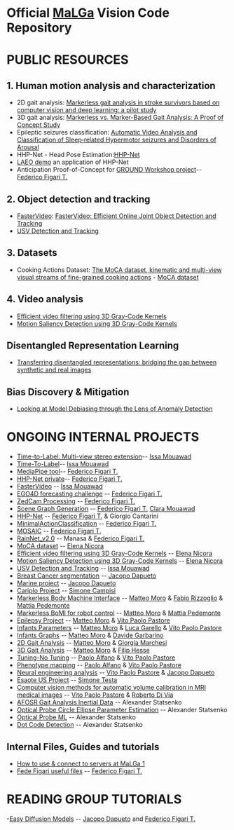 # Official [MaLGa](https://malga.unige.it/) Vision Code Repository

# PUBLIC RESOURCES
## 1. Human motion analysis and characterization
- 2D gait analysis: [Markerless gait analysis in stroke survivors based on computer vision and deep learning: a pilot study](https://dl.acm.org/doi/pdf/10.1145/3341105.3373963?casa_token=5_n-I5jlnakAAAAA:3AIq44bLK3AqoTDaLIlozV8aOYY85dJOaprOXMTKnIdzp3vhNl0XclUjj_sSXZ2w0WqcOYDdAKfuTA)
- 3D gait analysis: [Markerless vs. Marker-Based Gait Analysis: A Proof of Concept Study](https://www.mdpi.com/1424-8220/22/5/2011/pdf)
- Epileptic seizures classification: [Automatic Video Analysis and Classification of Sleep‐related Hypermotor seizures and Disorders of Arousal](https://onlinelibrary.wiley.com/doi/pdf/10.1111/epi.17605?casa_token=KMc-z1XBqh0AAAAA:ogutSTKNZjndbhEjGCD0VIN6e2JA70qoNDW_Sp5--fYk79vbsSba4yCQmOhORf7qsuD8PWpYbeDecaY)
- HHP-Net - Head Pose Estimation:[HHP-Net](https://github.com/Malga-Vision/HHP-Net) 
- [LAEO demo](https://github.com/Malga-Vision/LAEO_demo) an application of HHP-Net
- Anticipation Proof-of-Concept for [GROUND Workshop project](https://github.com/Malga-Vision/Workshop_GROUND)-- [Federico Figari T.](https://github.com/Fede1995)
## 2. Object detection and tracking
- [FasterVideo](https://github.com/Malga-Vision/fastervideo): [FasterVideo: Efficient Online Joint Object Detection and Tracking](https://arxiv.org/pdf/2204.07394.pdf)
- [USV Detection and Tracking](https://github.com/issamouawad/MSThesis_Code)
## 3. Datasets
- Cooking Actions Dataset: [The MoCA dataset, kinematic and multi-view visual streams of fine-grained cooking actions](https://www.nature.com/articles/s41597-020-00776-9) - [MoCA dataset](https://github.com/Malga-Vision/MoCA-Project)
## 4. Video analysis
- [Efficient video filtering using 3D Gray-Code Kernels](https://github.com/Malga-Vision/3DGrayCodeKernels)
- [Motion Saliency Detection using 3D Gray-Code Kernels](https://github.com/Malga-Vision/GCKsSaliencySegmentation)

## Disentangled Representation Learning
- [Transferring disentangled representations: bridging the gap between synthetic and real images](https://github.com/JacopoDapueto/transfer_disentanglement)

## Bias Discovery & Mitigation
- [Looking at Model Debiasing through the Lens of Anomaly Detection](https://github.com/Malga-Vision/MoDAD)
# ONGOING INTERNAL PROJECTS
- [Time-to-Label: Multi-view stereo extension](https://github.com/Malga-Vision/self-3D-multiview)-- [Issa Mouawad](https://github.com/issamouawad)
- [Time-To-Label](https://github.com/Malga-Vision/time-to-label)-- [Issa Mouawad](https://github.com/issamouawad)
- [MediaPipe tool](https://github.com/Malga-Vision/MediaPipe)-- [Federico Figari T.](https://github.com/Fede1995)
- [HHP-Net private](https://github.com/Malga-Vision/HHP-Net-Private)-- [Federico Figari T.](https://github.com/Fede1995)
- [FasterVideo](https://github.com/Malga-Vision/fastervideo) -- [Issa Mouawad](https://github.com/issamouawad)
- [EGO4D forecasting challenge](https://github.com/Malga-Vision/ego4d_forecasting) -- [Federico Figari T.](https://github.com/Fede1995)
- [ZedCam Processing](https://github.com/Malga-Vision/Zedcam_Processing) -- [Federico Figari T.](https://github.com/Fede1995)
- [Scene Graph Generation](https://github.com/Malga-Vision/Scene_Graph_Generation.git) -- [Federico Figari T.](https://github.com/Fede1995) [Clara Mouawad](https://github.com/claramouawad)
- [HHP-Net](https://github.com/Malga-Vision/HHP-Net) -- [Federico Figari T.](https://github.com/Fede1995) & Giorgio Cantarini
- [MinimalActionClassification](https://github.com/Malga-Vision/MinimalActionClassification/tree/master) -- [Federico Figari T.](https://github.com/Fede1995)
- [MOSAIC](https://github.com/Malga-Vision/MOSAIC.git) -- [Federico Figari T.](https://github.com/Fede1995)
- [RainNet_v2.0](https://github.com/Malga-Vision/RainNet_v2.0) -- Manasa & [Federico Figari T.](https://github.com/Fede1995)
- [MoCA dataset](https://github.com/Malga-Vision/MoCA-Project) -- [Elena Nicora](https://github.com/elenanicora)
- [Efficient video filtering using 3D Gray-Code Kernels](https://github.com/Malga-Vision/3DGrayCodeKernels) -- [Elena Nicora](https://github.com/elenanicora)
- [Motion Saliency Detection using 3D Gray-Code Kernels](https://github.com/Malga-Vision/GCKsSaliencySegmentation) -- [Elena Nicora](https://github.com/elenanicora)
- [USV Detection and Tracking](https://github.com/issamouawad/MSThesis_Code) -- [Issa Mouawad](https://github.com/issamouawad)
- [Breast Cancer segmentation](https://github.com/Malga-Vision/Breast-Cancer-Segmentation) -- [Jacopo Dapueto](https://github.com/LazyRacc00n)
- [Marine project](https://github.com/Malga-Vision/Marine_project) -- [Jacopo Dapueto](https://github.com/LazyRacc00n)
- [Cariplo Project](https://github.com/Malga-Vision/Cariplo-Project) -- [Simone Campisi](https://github.com/simonecampisi97)
- [Markerless Body Machine Interface](https://github.com/Malga-Vision/MarkerlessBoMI) -- [Matteo Moro](https://github.com/MoroMatteo) & [Fabio Rizzoglio](https://github.com/frinzi) & [Mattia Pedemonte](https://github.com/MattiaPedemonte)
- [Markerless BoMI for robot control](https://github.com/Malga-Vision/markerlessBoMI_Tiago.git) -- [Matteo Moro](https://github.com/MoroMatteo) & [Mattia Pedemonte](https://github.com/MattiaPedemonte)
- [Epilepsy Project](https://github.com/Malga-Vision/Epilepsy_Project) -- [Matteo Moro](https://github.com/MoroMatteo) & [Vito Paolo Pastore](https://github.com/VitoPaoloPastore)
- [Infants Parameters](https://github.com/Malga-Vision/Infants_Motion_Parameters) -- [Matteo Moro](https://github.com/MoroMatteo) & [Luca Garello](https://github.com/MissingSignal) & [Vito Paolo Pastore](https://github.com/VitoPaoloPastore)
- [Infants Graphs]() -- [Matteo Moro](https://github.com/MoroMatteo) & [Davide Garbarino](https://github.com/DaviGarba)
- [2D Gait Analysis](https://github.com/Malga-Vision/2D_Gait_Analysis) -- [Matteo Moro](https://github.com/MoroMatteo) & [Giorgia Marchesi]()
- [3D Gait Analysis](https://github.com/Malga-Vision/3D_GaitAnalysis) -- [Matteo Moro](https://github.com/MoroMatteo) & [Filip Hesse](https://github.com/FilipHesse)
- [Tuning-No Tuning](https://github.com/Malga-Vision/tuning-no_tuning) -- [Paolo Alfano](https://github.com/WackoToe) & [Vito Paolo Pastore](https://github.com/VitoPaoloPastore)
- [Phenotype mapping](https://github.com/Malga-Vision/Phenotype-mapping) -- [Paolo Alfano](https://github.com/WackoToe) & [Vito Paolo Pastore](https://github.com/VitoPaoloPastore)
- [Neural engineering analysis](https://github.com/Malga-Vision/Neural-engineering-analysis) -- [Vito Paolo Pastore](https://github.com/VitoPaoloPastore) & [Jacopo Dapueto](https://github.com/LazyRacc00n)
- [Esaote US Project](https://github.com/Malga-Vision/EsaoteUS) -- [Simone Testa](https://github.com/simo-net)
- [Computer vision methods for automatic volume calibration in MRI medical images](https://github.com/roberto98/Automatic_Volume_Calibration_MRI_Images) -- [Vito Paolo Pastore](https://github.com/VitoPaoloPastore) & [Roberto Di Via](https://github.com/roberto98)
- [AFOSR Gait Analysis Inertial Data](https://github.com/Malga-Vision/AFOSR-Gait-Analysis-Inertial-Data.git) -- Alexander Statsenko
- [Optical Probe Circle Ellipse Parameter Estimation](https://github.com/Malga-Vision/SondaProject.git) -- Alexander Statsenko
- [Optical Probe ML](https://github.com/Malga-Vision/Optical-Probe-ML-2.git) -- Alexander Statsenko
- [Dot Code Detection](https://github.com/Malga-Vision/DotCodeDetectionFeasibilityStudyProject.git) -- Alexander Statsenko

## Internal Files, Guides and tutorials
- [How to use & connect to servers at MaLGa 1](https://github.com/Malga-Vision/user-manual-for-new-users-of-MaLGa-machines)
- [Fede Figari useful files](https://github.com/Malga-Vision/FedeFigari_Files) -- [Federico Figari T.](https://github.com/Fede1995)

# READING GROUP TUTORIALS
-[Easy Diffusion Models](https://github.com/Malga-Vision/Diffusion_Model_HandsOn#step-2-the-tutorial-with-explanations-and-a-trained-network) -- [Jacopo Dapueto](https://github.com/LazyRacc00n) and [Federico Figari T.](https://github.com/Fede1995)
